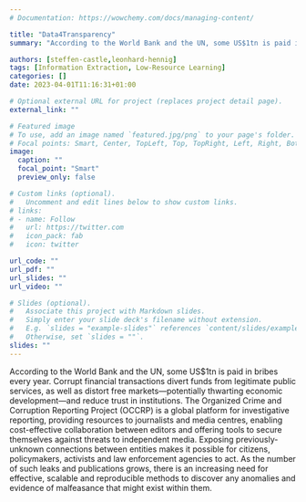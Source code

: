 ```yaml
---
# Documentation: https://wowchemy.com/docs/managing-content/

title: "Data4Transparency"
summary: "According to the World Bank and the UN, some US$1tn is paid in bribes every year. Corrupt financial transactions divert funds from legitimate public services, as well as distort free markets—potentially thwarting economic development—and reduce trust in institutions. The Organized Crime and Corruption Reporting Project (OCCRP) is a global platform for investigative reporting, providing resources to journalists and media centres, enabling cost-effective collaboration between editors and offering tools to secure themselves against threats to independent media. Exposing previously-unknown connections between entities makes it possible for citizens, policymakers, activists and law enforcement agencies to act. As the number of such leaks and publications grows, there is an increasing need for effective, scalable and reproducible methods to discover any anomalies and evidence of malfeasance that might exist within them."

authors: [steffen-castle,leonhard-hennig]
tags: [Information Extraction, Low-Resource Learning]
categories: []
date: 2023-04-01T11:16:31+01:00

# Optional external URL for project (replaces project detail page).
external_link: ""

# Featured image
# To use, add an image named `featured.jpg/png` to your page's folder.
# Focal points: Smart, Center, TopLeft, Top, TopRight, Left, Right, BottomLeft, Bottom, BottomRight.
image:
  caption: ""
  focal_point: "Smart"
  preview_only: false

# Custom links (optional).
#   Uncomment and edit lines below to show custom links.
# links:
# - name: Follow
#   url: https://twitter.com
#   icon_pack: fab
#   icon: twitter

url_code: ""
url_pdf: ""
url_slides: ""
url_video: ""

# Slides (optional).
#   Associate this project with Markdown slides.
#   Simply enter your slide deck's filename without extension.
#   E.g. `slides = "example-slides"` references `content/slides/example-slides.md`.
#   Otherwise, set `slides = ""`.
slides: ""
---
```

According to the World Bank and the UN, some US$1tn is paid in bribes every year. Corrupt financial transactions divert funds from legitimate public services, as well as distort free markets—potentially thwarting economic development—and reduce trust in institutions. The Organized Crime and Corruption Reporting Project (OCCRP) is a global platform for investigative reporting, providing resources to journalists and media centres, enabling cost-effective collaboration between editors and offering tools to secure themselves against threats to independent media. Exposing previously-unknown connections between entities makes it possible for citizens, policymakers, activists and law enforcement agencies to act. As the number of such leaks and publications grows, there is an increasing need for effective, scalable and reproducible methods to discover any anomalies and evidence of malfeasance that might exist within them.
